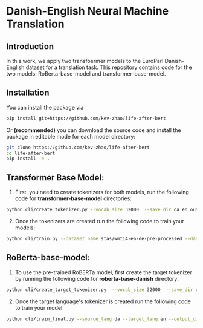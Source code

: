 # Danish-English Neural Machine Translation

## Introduction

In this work, we apply two transfoermer models to the EuroParl Danish-English dataset for a translation task. This repository contains code for the two models: RoBerta-base-model and transformer-base-model.

## Installation

You can install the package via

```bash
pip install git+https://github.com/kev-zhao/life-after-bert
```

Or **(recommended)** you can download the source code and install the package in editable mode for each model directory:

```bash
git clone https://github.com/kev-zhao/life-after-bert
cd life-after-bert
pip install -e .
```

## Transformer Base Model:

1. First, you need to create tokenizers for both models, run the following code for **transformer-base-model** directories:

```bash
python cli/create_tokenizer.py --vocab_size 32000  --save_dir da_en_output_dir --source_lang da --target_lang en`
```

2. Once the tokenizers are created run the following code to train your models: 
```bash
python cli/train.py --dataset_name stas/wmt14-en-de-pre-processed --dataset_config ende --source_lang en --target_lang de --output_dir en_de_output_dir --batch_size 32 --num_warmup_steps 5000 --learning_rate 3e-4 --num_train_epochs 1 --eval_every 5000
```

## RoBerta-base-model:

1. To use the pre-trained RoBERTa model, first create the target tokenizer by running the following code for **roberta-base-danish** directory: 
```bash
python cli/create_target_tokenizer.py  --vocab_size 32000  --save_dir en_output_dir --target_lang en
```

2. Once the target language's tokenizer is created run the following code to train your model: 
```bash
python cli/train_final.py --source_lang da --target_lang en --output_dir en_output_dir --batch_size 32 --num_warmup_steps 5000 --learning_rate 3e-4 --num_train_epochs 1 --eval_every 5000
```

